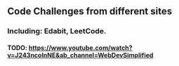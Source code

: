 ## Code Challenges from different sites

### Including: Edabit, LeetCode.

####

#### TODO: https://www.youtube.com/watch?v=J243ncoInNE&ab_channel=WebDevSimplified
